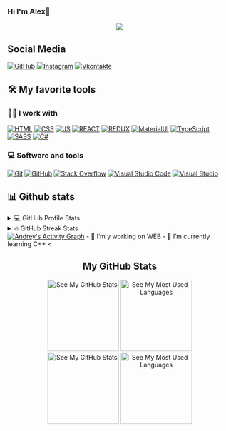 ### Hi I'm Alex👋



<!-- Typing SVG by DimaXDD - https://github.com/DenverCoder1/readme-typing-svg -->
<p align="center">
  <a href="https://github.com/DenverCoder1/readme-typing-svg"><img src="https://readme-typing-svg.herokuapp.com/?lines=Student%20of%20BSTU;2%2B%20years%20of%20coding%20experience;Always%20learning%20new%20things&font=Fira%20Code&center=true&width=440&height=45&color=f75c7e&vCenter=true&size=22"></a>
</p>

## Social Media

<a href= "https://github.com/andreu64388"><img alt="GitHub" src="https://img.shields.io/badge/GitHub-000000.svg?style=flat-square&logo=github&logoColor=white"></a>
<a href= "https://www.instagram.com/andr_15_sh/"><img alt="Instagram" src="https://img.shields.io/badge/Instagram-ff0000.svg?style=flat-square&logo=instagram&logoColor=white"></a>
<a href= "https://vk.com/andr15shev"><img alt="Vkontakte" src="https://img.shields.io/badge/VK-0000ff.svg?style=flat-square&logo=vk&logoColor=white"></a>

## 🛠️ My favorite tools

### 👨‍💻 I work with
<p>
    <a href="https://github.com/search?q=user%3Aandreu64388+language%3Ahtml"><img alt="HTML" src="https://img.shields.io/badge/HTML-E34F26.svg?style=flat-square&logo=html5&logoColor=white"></a>
    <a href="https://github.com/search?q=user%3Aandreu64388+language%3Acss"><img alt="CSS" src="https://img.shields.io/badge/CSS-1572B6.svg?style=flat-square&logo=css3&logoColor=white"></a>
   <a href="https://github.com/search?q=user%3Aandreu64388+language%3Asass"><img alt="JS" src="https://img.shields.io/badge/JavaScript-yellow.svg?style=flat-square&logo=JavaScript&logoColor=white"></a>
   <a href="https://github.com/search?q=user%3Aandreu64388+language%3Asass"><img alt="REACT" src="https://img.shields.io/badge/React-blue.svg?style=flat-square&logo=React&logoColor=white"></a>
     <a href="https://github.com/search?q=user%3Aandreu64388+language%3Aredux"><img alt="REDUX" src="https://img.shields.io/badge/Redux-purple.svg?style=flat-square&logo=Redux&logoColor=white"></a>
  <a href="https://github.com/search?q=user%3Aandreu64388+language%3Amaterial-ui"><img alt="MaterialUI" src="https://img.shields.io/badge/MaterialUI-darkcyan.svg?style=flat-square&logo=Mui&logoColor=white"></a>
  <a href="https://github.com/search?q=user%3Aandreu64388+language%3Atypescript"><img alt="TypeScript" src="https://img.shields.io/badge/TypeScript-darkblue.svg?style=flat-square&logo=TypeScript&logoColor=white"></a>
    <a href="https://github.com/search?q=user%3Aandreu64388+language%3Asass"><img alt="SASS" src="https://img.shields.io/badge/Sass-hotpink.svg?style=flat-square&logo=SASS&logoColor=white"></a>
   <a href="https://github.com/search?q=user%3ATonyMaerro+language%3Acsharp"><img alt="C#" src="https://img.shields.io/badge/CS-5151ff.svg?style=flat-square&logo=CSHARP&logoColor=white"></a>
 
 
  
</p>

### 💻 Software and tools
<p>
    <a href="https://git-scm.com/"><img alt="Git" src="https://img.shields.io/badge/Git-F05033.svg?style=flat-square&logo=git&logoColor=white"></a>
    <a href="https://github.com/"><img alt="GitHub" src="https://img.shields.io/badge/GitHub-000001.svg?style=flat-square&logo=github&logoColor=white"></a>
    <a href="https://ru.stackoverflow.com/"><img alt="Stack Overflow" src="https://img.shields.io/badge/-Stack%20Overflow-FE7A16?style=flat-square&logo=stack-overflow&logoColor=white"></a>
    <a href="https://code.visualstudio.com/"><img alt="Visual Studio Code" src="https://img.shields.io/badge/Visual%20Studio%20Code-0078d7.svg?style=flat-square&logo=visual-studio-code&logoColor=white"></a>
    <a href="https://visualstudio.microsoft.com/"><img alt="Visual Studio" src="https://img.shields.io/badge/Visual%20Studio-8b00ff.svg?style=flat-square&logo=visual-studio&logoColor=white"></a>
 </p>
    

## 📊 Github stats

<!-- https://github.com/anuraghazra/github-readme-stats -->
<details> 
  <summary>💻 GitHub Profile Stats</summary>
  <br/>
    <a href="https://github.com/andreu64388"><img alt="Andrey's Github Stats" src="https://denvercoder1-github-readme-stats.vercel.app/api/?username=andreu64388&show_icons=true&count_private=true&theme=react&hide_border=true&bg_color=1F222E&title_color=F85D7F&icon_color=F8D866" height="192px"/></a>
  <a href="https://github.com/andreu64388"><img alt="Andrey's Top Languages" src="https://github-readme-stats.vercel.app/api/top-langs/?username=andreu64388&langs_count=8&layout=compact&theme=react&hide_border=true&bg_color=1F222E&title_color=F85D7F&icon_color=F8D866&hide=Jupyter%20Notebook" height="192px"/></a>
  <br/>
</details>

<details> 
  <summary>🔥 GitHub Streak Stats</summary>
  <br/>
    <a href="https://github.com/andreu64388">
    <img alt="DimaXDD's streak" src="https://github-readme-streak-stats.herokuapp.com/?user=andreu64388&theme=monokai-metallian&hide_border=true"/>
  </a>
  <br/>
</details>
<!-- https://github.com/ashutosh00710/github-readme-activity-graph -->
<a href="https://github.com/andreu64388"><img alt="Andrey's Activity Graph" src="https://denvercoder1-activity-graph.herokuapp.com/graph/?username=andreu64388&bg_color=1F222E&color=F8D866&line=F85D7F&point=FFFFFF&hide_border=true" /></a>
- 🔭 I’m y working on WEB
- 🌱 I’m currently learning C++
<
<!-- GitHub stats -->
<h2 align="center">My GitHub Stats</h2>

<!-- DarkMode -->
<div align="center">
	<a href="https://github-readme-stats.vercel.app/api?custom_title=GitHub%20Stats&show_icons=true&hide_rank=false&count_private=true&disable_animations=true&username=fy5tew&cache_seconds=1800&locale=en&border_color=57a5fe&theme=github_dark#gh-dark-mode-only">
		<img
		src="https://github-readme-stats.vercel.app/api?custom_title=GitHub%20Stats&show_icons=true&hide_rank=false&count_private=true&disable_animations=true&username=OlegSitko&cache_seconds=1800&locale=en&border_color=57a5fe&theme=github_dark#gh-dark-mode-only"
		alt="See My GitHub Stats"
		height=160
	/></a>
	<a href="https://github-readme-stats.vercel.app/api/top-langs/?custom_title=Most%20Used%20Languages&layout=compact&langs_count=10&username=OlegSitko&cache_seconds=1800&locale=en&border_color=57a5fe&theme=github_dark#gh-dark-mode-only">
		<img
		src="https://github-readme-stats.vercel.app/api/top-langs/?custom_title=Most%20Used%20Languages&layout=compact&langs_count=10&username=OlegSitko&cache_seconds=1800&locale=en&border_color=57a5fe&theme=github_dark#gh-dark-mode-only"
		alt="See My Most Used Languages"
		height=160
	/></a>
</div>

<!-- LightMode -->
<div align="center">
	<a href="https://github-readme-stats.vercel.app/api?custom_title=GitHub%20Stats&show_icons=true&hide_rank=false&count_private=true&disable_animations=true&username=OlegSitko&cache_seconds=1800&locale=en&border_color=57a5fe&theme=github_light#gh-light-mode-only">
		<img
		src="https://github-readme-stats.vercel.app/api?custom_title=GitHub%20Stats&show_icons=true&hide_rank=false&count_private=true&disable_animations=true&username=OlegSitko&cache_seconds=1800&locale=en&border_color=57a5fe&theme=github_light#gh-light-mode-only"
		alt="See My GitHub Stats"
		height=160
	/></a>
	<a href="https://github-readme-stats.vercel.app/api/top-langs/?custom_title=Most%20Used%20Languages&layout=compact&langs_count=10&username=OlegSitko&cache_seconds=1800&locale=en&border_color=57a5fe&theme=github_light#gh-light-mode-only">
		<img
		src="https://github-readme-stats.vercel.app/api/top-langs/?custom_title=Most%20Used%20Languages&layout=compact&langs_count=10&username=OlegSitko&cache_seconds=1800&locale=en&border_color=57a5fe&theme=github_light#gh-light-mode-only"
		alt="See My Most Used Languages"
		height=160
	/></a>
</div>
